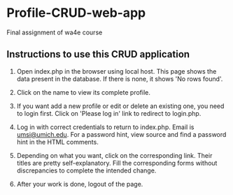 # Profile-CRUD-web-app
Final assignment of wa4e course

Instructions to use this CRUD application
---------------------------------------------------
1. Open index.php in the browser using local host.
   This page shows the data present in the database. If there is none, it shows 'No rows found'.

2. Click on the name to view its complete profile.

3. If you want add a new profile or edit or delete an existing one, you need to login first.
   Click on 'Please log in' link to redirect to login.php.
  
4. Log in with correct credentials to return to index.php. Email is umsi@umich.edu.
   For a password hint, view source and find a password hint in the HTML comments.

5. Depending on what you want, click on the corresponding link. Their titles are pretty
   self-explanatory. Fill the corresponding forms without discrepancies to complete the intended change.

6. After your work is done, logout of the page.
